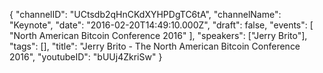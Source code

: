 {
    "channelID": "UCtsdb2qHnCKdXYHPDgTC6tA",
    "channelName": "Keynote",
    "date": "2016-02-20T14:49:10.000Z",
    "draft": false,
    "events": [
        "North American Bitcoin Conference 2016"
    ],
    "speakers": ["Jerry Brito"],
    "tags": [],
    "title": "Jerry Brito - The North American Bitcoin Conference 2016",
    "youtubeID": "bUUj4ZkriSw"
}
